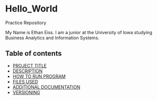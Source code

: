 # Hello_World
Practice Repository

My Name is Ethan Eiss. I am a junior at the University of Iowa studying Business Analytics and Information Systems. 

## Table of contents

- [PROJECT TITLE](#Project-Title)
- [DESCRIPTION](#Description)
- [HOW TO RUN PROGRAM](#How-to-run-program)
- [FILES USED](#files-used)
- [ADDITIONAL DOCUMENTATION](#additional-documentation)
- [VERSIONING](#versioning)
